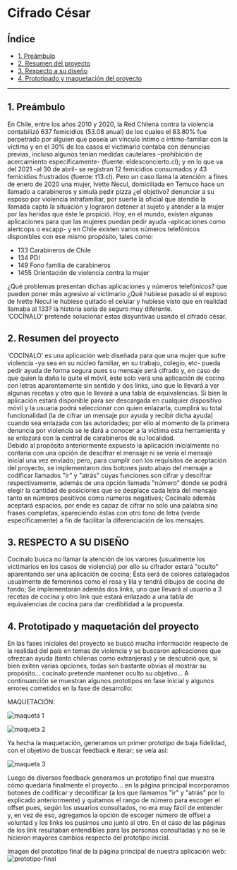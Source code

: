 # Cifrado César

## Índice

* [1. Preámbulo](#1-preámbulo)
* [2. Resumen del proyecto](#2-resumen-del-proyecto)
* [3. Respecto a su diseño](#3-respescto-a-su-diseño)
* [4. Prototipado y maquetación del proyecto](#4-Prototipado-y-Maquetación-del-proyecto)

***

## 1. Preámbulo

En Chile, entre los años 2010 y 2020, la Red Chilena contra la violencia contabilizó 637 femicidios (53.08 anual) de los cuales el 83.80% fue perpetrado por alguien que poseía un vínculo íntimo o íntimo-familiar con la víctima y en el 30% de los casos el victimario contaba con denuncias previas, incluso algunos tenían medidas cautelares –prohibición de acercamiento específicamente- (fuente: eldesconcierto.cl); y en lo que va del 2021 -al 30 de abril- se registran 12 femicidios consumados y 43 femicidios frustrados (fuente: t13.cl). 
Pero un caso llama la atención: a fines de enero de 2020 una mujer, Ivette Necul, domiciliada en Temuco  hace un llamado a carabineros y simula pedir pizza ¿el objetivo? denunciar a su esposo por violencia intrafamiliar, por suerte la oficial que atendió la llamada captó la situación y lograron detener al sujeto y atender a la mujer por las heridas que éste le propició. 
Hoy, en el mundo, existen algunas aplicaciones para que las mujeres puedan pedir ayuda -aplicaciones como alertcops o escapp- y en Chile existen varios números telefónicos disponibles con ese mismo propósito, tales como:

* 133 Carabineros de Chile
* 134 PDI
* 149 Fono familia de carabineros
* 1455 Orientación de violencia contra la mujer

¿Qué problemas presentan dichas aplicaciones y números telefónicos? que pueden poner más agresivo al victimario ¿Qué hubiese pasado si el esposo de Ivette Necul le hubiese quitado el celular y hubiese visto que en realidad llamaba al 133? la historia sería de seguro muy diferente.  
‘COCÍNALO’ pretende solucionar estas disyuntivas usando el cifrado césar. 


## 2. Resumen del proyecto

‘COCÍNALO’ es una aplicación web diseñada para que una mujer que sufre violencia -ya sea en su núcleo familiar, en su trabajo, colegio, etc- pueda pedir ayuda de forma segura pues su mensaje será cifrado y, en caso de que quien la daña le quite el móvil, éste solo verá una aplicación de cocina con letras aparentemente sin sentido y dos links, uno que lo llevará a ver algunas recetas y otro que lo llevará a una tabla de equivalencias. Si bien la aplicación estará disponible para ser descargada en cualquier dispositivo móvil y la usuaria podrá seleccionar con quien enlazarla, cumplirá su total funcionalidad (la de cifrar un mensaje por ayuda y recibir dicha ayuda) cuando sea enlazada con las autoridades; por ello al momento de la primera denuncia por violencia se le dará a conocer a la víctima esta herramienta y se enlazará con la central de carabineros de su localidad.  
Debido al propósito anteriormente expuesto la aplicación inicialmente no contaría con una opción de descifrar el mensaje ni se vería el mensaje inicial una vez enviado; pero, para cumplir con los requisitos de aceptación del proyecto, se implementaron dos botones justo abajo del mensaje a codificar llamados "ir" y "atrás" cuyas funciones son cifrar y descifrar respectivamente, además de una opción llamada "número" donde se podrá elegir la cantidad de posiciones que se desplace cada letra del mensaje tanto en números positivos como números negativos; Cocínalo además aceptará espacios, por ende es capaz de cifrar no solo una palabra sino frases completas, apareciendo éstas con otro tono de letra (verde específicamente) a fin de facilitar la diferenciación de los mensajes.

## 3. RESPECTO A SU DISEÑO

Cocínalo busca no llamar la atención de los varores (usualmente los victimarios en los casos de violencia) por ello su cifrador estará "oculto" aparentando ser una aplicación de cocina; Ésta será de colores catalogados usualmente de femeninos como el rosa y lila y tendrá dibujos de cocina  de fondo; Se implementarán además dos links, uno que llevará al usuario a 3 recetas de cocina y otro link que estará enlazado a una tabla de equivalencias de cocina para dar credibilidad a la propuesta.

## 4. Prototipado y maquetación del proyecto

En las fases iniciales del proyecto se buscó mucha información respecto de la realidad del país en temas de violencia y se buscaron aplicaciones que ofrezcan ayuda (tanto chilenas como extranjeras) y se descubrió que, si bien exiten varias opciones, todas son bastante obvias al mostrar su propósito... cocínalo pretende mantener oculto su objetivo... 
A continuanción se muestran algunos prototipos en fase inicial y algunos errores cometidos en la fase de desarrollo:  

MAQUETACIÓN:

![maqueta 1](../master/src/imagenes/m1.jpg)


![maqueta 2](../master/src/imagenes/m2.jpg)


Ya hecha la maquetación, generamos un primer prototipo de baja fidelidad, con el objetivo de buscar feedback e iterar; se veía así:

![maqueta 3](../master/src/imagenes/p1.jpg)

Luego de diversos feedback generamos un prototipo final que muestra cómo quedaría finalmente el proyecto... en la página principal incorporamos botones de codificar y decodificar (a los que llamamos "ir" y "atrás" por lo explicado anteriormente) y quitamos el rango de número para escoger el offset pues, según los usuarios consultados, no era muy fácil de entender y, en vez de eso, agregamos la opción de escoger número de offset a voluntad y los links los pusimos uno junto al otro. En el caso de las páginas de los link resultaban entendibles para las personas consultadas y no se le hicieron mayores cambios respecto del prototipo inicial. 

Imagen del prototipo final de la página principal de nuestra aplicación web:
![prototipo-final](../master/src/imagenes/prototipo.jpg)



</details>

